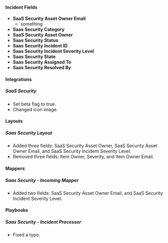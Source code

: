 
#### Incident Fields
- **SaaS Security Asset Owner Email**
  - something
- **Saas Security Category**
- **SaaS Security Asset Owner**
- **Saas Security Status**
- **Saas Security Incident ID**
- **Saas Security Incident Severity Level**
- **Saas Security State**
- **Saas Security Assigned To**
- **Saas Security Resolved By**

#### Integrations
##### SaaS Security
- Set beta flag to true.
- Changed icon image.

#### Layouts
##### Saas Security Layout
- Added three fields: SaaS Security Asset Owner, SaaS Security Asset Owner Email, and SaaS Security Incident Severity Level. 
- Removed three fields: Item Owner, Severity, and Item Owner Email.

#### Mappers
##### Saas Security - Incoming Mapper
- Added two fields: SaaS Security Asset Owner Email, and SaaS Security Incident Severity Level.
#### Playbooks
##### Saas Security - Incident Processor
- Fixed a typo.
